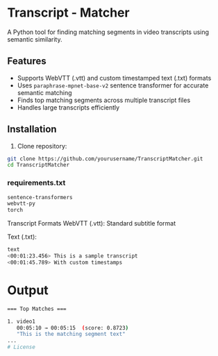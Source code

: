 # Transcript - Matcher

A Python tool for finding matching segments in video transcripts using semantic similarity.

## Features
- Supports WebVTT (.vtt) and custom timestamped text (.txt) formats
- Uses `paraphrase-mpnet-base-v2` sentence transformer for accurate semantic matching
- Finds top matching segments across multiple transcript files
- Handles large transcripts efficiently

## Installation
1. Clone repository:
```bash
git clone https://github.com/yourusername/TranscriptMatcher.git
cd TranscriptMatcher
```

### requirements.txt
```txt
sentence-transformers
webvtt-py
torch
```
Transcript Formats
WebVTT (.vtt): Standard subtitle format

Text (.txt):
```bash
text
<00:01:23.456> This is a sample transcript
<00:01:45.789> With custom timestamps
```
# Output
```bash
=== Top Matches ===

1. video1
   00:05:10 → 00:05:15  (score: 0.8723)
   "This is the matching segment text"
...
# License


